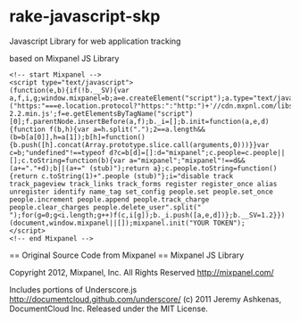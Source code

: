rake-javascript-skp
===================

Javascript Library for web application tracking

based on Mixpanel JS Library



	<!-- start Mixpanel -->
	<script type="text/javascript">
	(function(e,b){if(!b.__SV){var a,f,i,g;window.mixpanel=b;a=e.createElement("script");a.type="text/javascript";a.async=!0;a.src=("https:"===e.location.protocol?"https:":"http:")+'//cdn.mxpnl.com/libs/mixpanel-2.2.min.js';f=e.getElementsByTagName("script")[0];f.parentNode.insertBefore(a,f);b._i=[];b.init=function(a,e,d){function f(b,h){var a=h.split(".");2==a.length&&(b=b[a[0]],h=a[1]);b[h]=function(){b.push([h].concat(Array.prototype.slice.call(arguments,0)))}}var c=b;"undefined"!==typeof d?c=b[d]=[]:d="mixpanel";c.people=c.people||[];c.toString=function(b){var a="mixpanel";"mixpanel"!==d&&(a+="."+d);b||(a+=" (stub)");return a};c.people.toString=function(){return c.toString(1)+".people (stub)"};i="disable track track_pageview track_links track_forms register register_once alias unregister identify name_tag set_config people.set people.set_once people.increment people.append people.track_charge people.clear_charges people.delete_user".split(" ");for(g=0;g<i.length;g++)f(c,i[g]);b._i.push([a,e,d])};b.__SV=1.2}})(document,window.mixpanel||[]);mixpanel.init("YOUR TOKEN");
	</script>
	<!-- end Mixpanel -->


== Original Source Code from Mixpanel ==
Mixpanel JS Library 

Copyright 2012, Mixpanel, Inc. All Rights Reserved
http://mixpanel.com/

Includes portions of Underscore.js
http://documentcloud.github.com/underscore/
(c) 2011 Jeremy Ashkenas, DocumentCloud Inc.
Released under the MIT License.


